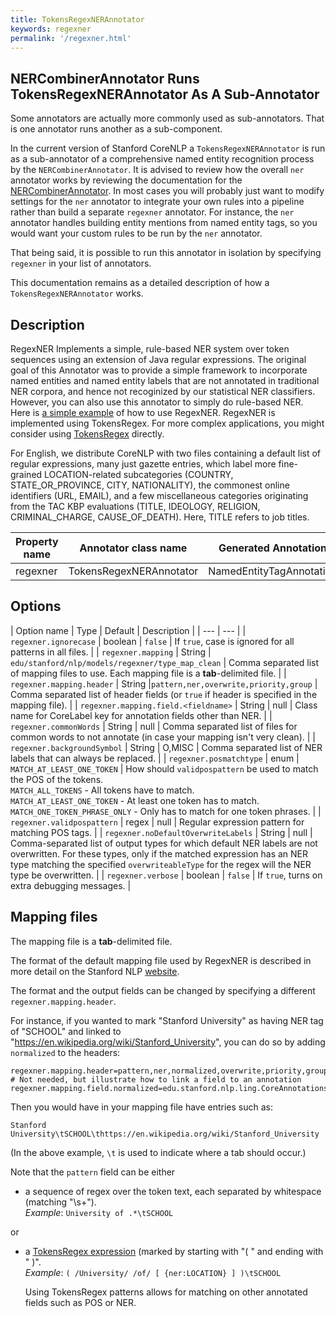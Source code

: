 ```yaml
---
title: TokensRegexNERAnnotator 
keywords: regexner
permalink: '/regexner.html'
---
```


## NERCombinerAnnotator Runs TokensRegexNERAnnotator As A Sub-Annotator

Some annotators are actually more commonly used as sub-annotators.  That is one annotator runs another as a sub-component.

In the current version of Stanford CoreNLP a `TokensRegexNERAnnotator` is run as a sub-annotator of a comprehensive named entity
recognition process by the `NERCombinerAnnotator`.  It is advised to review how the overall `ner` annotator works by reviewing
the documentation for the [NERCombinerAnnotator](https://stanfordnlp.github.io/CoreNLP/ner.html).  In most cases you will probably
just want to modify settings for the `ner` annotator to integrate your own rules into a pipeline rather than build a separate
`regexner` annotator.  For instance, the `ner` annotator handles building entity mentions from named entity tags, so you would
want your custom rules to be run by the `ner` annotator.

That being said, it is possible to run this annotator in isolation by specifying `regexner` in your list of annotators.

This documentation remains as a detailed description of how a `TokensRegexNERAnnotator` works.

## Description

RegexNER Implements a simple, rule-based NER system over token sequences using an extension of Java regular expressions. The original goal of this Annotator was to provide a simple framework to incorporate named entities and named entity labels that are not annotated in traditional NER corpora, and hence not recoginized by our statistical NER classifiers. However, you can also use this annotator to simply do rule-based NER. Here is [a simple example](http://nlp.stanford.edu/software/regexner/) of how to use RegexNER. RegexNER is implemented using TokensRegex. For more complex applications, you might consider using [TokensRegex](http://nlp.stanford.edu/software/tokensregex.html) directly.

For English, we distribute CoreNLP with two files containing a default list of regular expressions, many just gazette entries, which label more fine-grained LOCATION-related subcategories (COUNTRY, STATE\_OR\_PROVINCE, CITY, NATIONALITY), the commonest online identifiers (URL, EMAIL), and a few miscellaneous categories originating from the TAC KBP evaluations (TITLE, IDEOLOGY, RELIGION, CRIMINAL\_CHARGE, CAUSE\_OF\_DEATH). Here, TITLE refers to job titles.


| Property name | Annotator class name | Generated Annotation |
| --- | --- | --- |
| regexner | TokensRegexNERAnnotator | NamedEntityTagAnnotation |

## Options

| Option name | Type | Default | Description |
| --- | --- |
| `regexner.ignorecase` | boolean | `false` |  If `true`, case is ignored for all patterns in all files. |
| `regexner.mapping` | String | `edu/stanford/nlp/models/regexner/type_map_clean` | Comma separated list of mapping files to use.  Each mapping file is a <b>tab</b>-delimited file. |
| `regexner.mapping.header` | String |`pattern,ner,overwrite,priority,group` | Comma separated list of header fields (or `true` if header is specified in the mapping file). |
| `regexner.mapping.field.<fieldname>` | String | null | Class name for CoreLabel key for annotation fields other than NER. |
| `regexner.commonWords` | String | null | Comma separated list of files for common words to not annotate (in case your mapping isn't very clean).  |
| `regexner.backgroundSymbol` | String | O,MISC | Comma separated list of NER labels that can always be replaced. |
| `regexner.posmatchtype` | enum | `MATCH_AT_LEAST_ONE_TOKEN` | How should `validpospattern` be used to match the POS of the tokens. <br/>`MATCH_ALL_TOKENS` - All tokens have to match. <br/> `MATCH_AT_LEAST_ONE_TOKEN` - At least one token has to match.<br/> `MATCH_ONE_TOKEN_PHRASE_ONLY` - Only has to match for one token phrases. |
| `regexner.validpospattern` | regex | null | Regular expression pattern for matching POS tags. |
| `regexner.noDefaultOverwriteLabels` | String | null | Comma-separated list of output types for which default NER labels are not overwritten. For  these types, only if the matched expression has an NER type matching the specified `overwriteableType` for the regex will the NER type be overwritten. |
| `regexner.verbose` | boolean | `false` | If `true`, turns on extra debugging messages. |

## Mapping files

The mapping file is a **tab**-delimited file.

The format of the default mapping file used by RegexNER is described in more detail on the Stanford NLP [website](http://nlp.stanford.edu/software/regexner/).

The format and the output fields can be changed by specifying a different `regexner.mapping.header`.

For instance, if you wanted to mark "Stanford University" as having NER tag of "SCHOOL" and linked to "https://en.wikipedia.org/wiki/Stanford_University",
you can do so by adding `normalized` to the headers:

    regexner.mapping.header=pattern,ner,normalized,overwrite,priority,group
    # Not needed, but illustrate how to link a field to an annotation
    regexner.mapping.field.normalized=edu.stanford.nlp.ling.CoreAnnotations$NormalizedNamedEntityTagAnnotation

Then you would have in your mapping file have entries such as:

    Stanford University\tSCHOOL\thttps://en.wikipedia.org/wiki/Stanford_University
      
(In the above example, `\t` is used to indicate where a tab should occur.)
 
Note that the `pattern` field can be either

* a sequence of regex over the token text, each separated by whitespace (matching "\s+").
  <br/><em>Example</em>: `University of .*\tSCHOOL`

or

* a [TokensRegex expression](http://nlp.stanford.edu/software/tokensregex.html#TokensRegexPatterns) (marked by starting with "( " and ending with " )".
   <br/><em>Example</em>: `( /University/ /of/ [ {ner:LOCATION} ] )\tSCHOOL`
  
  Using TokensRegex patterns allows for matching on other annotated fields such as POS or NER.


